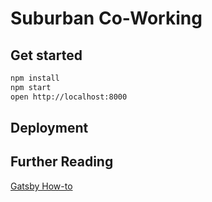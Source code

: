 # Suburban Co-Working

## Get started

```bash
npm install
npm start
open http://localhost:8000
```



## Deployment

## Further Reading

[Gatsby How-to](https://www.gatsbyjs.com/docs/how-to/)
